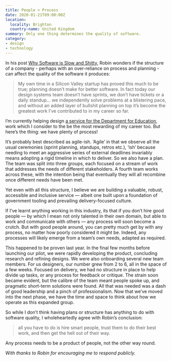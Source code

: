 ```yaml
---
title: People > Process
date: 2020-01-21T09:00:00Z
location:
  locality: Brighton
  country-name: United Kingdom
summary: Only one thing determines the quality of software.
category:
- design
- technology
---
```

In his post [Why Software is Slow and Shitty][1], Robin wonders if the structure of a company - perhaps with an over-reliance on process and planning - can affect the quality of the software it produces:

> My own time in a Silicon Valley startup has proved this much to be true; planning doesn’t make for better software. In fact today our design systems team doesn’t have sprints, we don’t have tickets or a daily standup… we independently solve problems at a blistering pace, and without an added layer of bullshit planning on top it’s become the greatest work I’ve contributed to in my career so far.

I’m currently helping design [a service for the Department for Education][2], work which I consider to the be the most rewarding of my career too. But here’s the thing: we have plenty of process!

It’s probably best described as agile-ish. ‘Agile’ in that we observe all the usual ceremonies (sprint planning, standups, retros etc.), ‘ish’ because needing to meet an aggressive series of external deadlines invariably means adopting a rigid timeline in which to deliver. So we also have a plan. The team was split into three groups, each focused on a stream of work that addresses the needs of different stakeholders. A fourth team works across these, with the intention being that eventually they will all recombine once different needs have been met.

Yet even with all this structure, I believe we are building a valuable, robust, accessible and inclusive service — albeit one built upon a foundation of government tooling and prevailing delivery-focused culture.

If I’ve learnt anything working in this industry, its that if you don’t hire good people — by which I mean not only talented in their own domain, but able to work and communicate with others — any process will soon become a crutch. But with good people around, you can pretty much get by with any process, no matter how poorly considered it might be. Indeed, any processes will likely emerge from a team’s own needs, adapted as required.

This happened to be proven last year. In the final few months before launching our pilot, we were rapidly developing the product, concluding research and refining designs. We were also onboarding several new team members. For us designers, our number grew from 2 to 6, all in the space of a few weeks. Focused on delivery, we had no structure in place to help divide up tasks, or any process for feedback or critique. The strain soon became evident, but the calibre of the team meant people spoke up, and pragmatic short-term solutions were found. All that was needed was a dash of good leadership and a pinch of professionalism. Now that we’ve moved into the next phase, we have the time and space to think about how we operate as this expanded group.

So while I don’t think having plans or structure has anything to do with software quality, I wholeheartedly agree with Robin’s conclusion:

> all you have to do is hire smart people, trust them to do their best work, and then get the hell out of their way.

Any process needs to be a product of people, not the other way round.

*With thanks to Robin for encouraging me to respond publicly.*

[1]: https://www.robinrendle.com/notes/why-software-is-slow-and-shitty
[2]: https://dfedigital.blog.gov.uk/2019/09/05/testing-apply/
